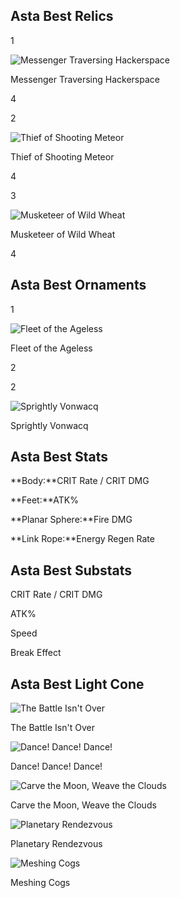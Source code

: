 ## Asta Best Relics

1

![Messenger Traversing Hackerspace](https://rerollcdn.com/STARRAIL/Relics/messenger_traversing_hackerspace.png)

Messenger Traversing Hackerspace

4

2

![Thief of Shooting Meteor](https://rerollcdn.com/STARRAIL/Relics/thief_of_shooting_meteor.png)

Thief of Shooting Meteor

4

3

![Musketeer of Wild Wheat](https://rerollcdn.com/STARRAIL/Relics/musketeer_of_wild_wheat.png)

Musketeer of Wild Wheat

4

## Asta Best Ornaments

1

![Fleet of the Ageless](https://rerollcdn.com/STARRAIL/Relics/fleet_of_the_ageless.png)

Fleet of the Ageless

2

2

![Sprightly Vonwacq](https://rerollcdn.com/STARRAIL/Relics/sprightly_vonwacq.png)

Sprightly Vonwacq
## Asta Best Stats

**Body:**CRIT Rate / CRIT DMG

**Feet:**ATK%

**Planar Sphere:**Fire DMG

**Link Rope:**Energy Regen Rate

## Asta Best Substats

CRIT Rate / CRIT DMG

ATK%

Speed

Break Effect
## Asta Best Light Cone

![The Battle Isn't Over](https://rerollcdn.com/STARRAIL/LightCones/the_battle_isn't_over_sm.png)

The Battle Isn't Over

![Dance! Dance! Dance!](https://rerollcdn.com/STARRAIL/LightCones/dance!_dance!_dance!_sm.png)

Dance! Dance! Dance!

![Carve the Moon, Weave the Clouds](https://rerollcdn.com/STARRAIL/LightCones/carve_the_moon,_weave_the_clouds_sm.png)

Carve the Moon, Weave the Clouds

![Planetary Rendezvous](https://rerollcdn.com/STARRAIL/LightCones/planetary_rendezvous_sm.png)

Planetary Rendezvous

![Meshing Cogs](https://rerollcdn.com/STARRAIL/LightCones/meshing_cogs_sm.png)

Meshing Cogs